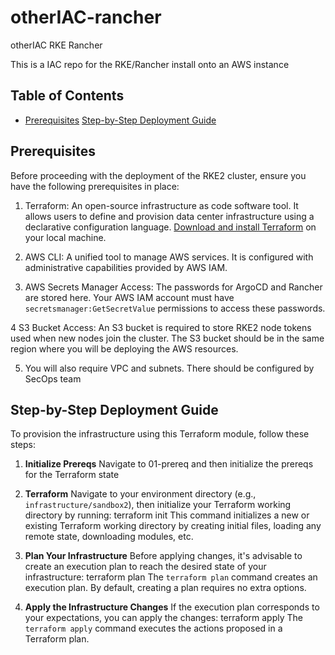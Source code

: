 # otherIAC-rancher
otherIAC RKE Rancher 

This is a IAC repo for the RKE/Rancher install onto an AWS instance

## Table of Contents

- [Prerequisites](#prerequisites)
  [Step-by-Step Deployment Guide](#step-by-step-deployment-guide)

## Prerequisites
Before proceeding with the deployment of the RKE2 cluster, ensure you have the following prerequisites in place:

1. Terraform: An open-source infrastructure as code software tool. It allows users to define and provision data center infrastructure using a declarative configuration language. [Download and install Terraform](https://www.terraform.io/downloads.html) on your local machine.

2. AWS CLI: A unified tool to manage AWS services. It is configured with administrative capabilities provided by AWS IAM.

3. AWS Secrets Manager Access: The passwords for ArgoCD and Rancher are stored here. Your AWS IAM account must have `secretsmanager:GetSecretValue` permissions to access these passwords.

4  S3 Bucket Access: An S3 bucket is required to store RKE2 node tokens used when new nodes join the cluster. The S3 bucket should be in the same region where you will be deploying the AWS resources.

5. You will also require VPC and subnets.  There should be configured by SecOps team

## Step-by-Step Deployment Guide

To provision the infrastructure using this Terraform module, follow these steps:

1. **Initialize Prereqs**
Navigate to 01-prereq and then initialize the prereqs for the Terraform state

2. **Terraform**
Navigate to your environment directory (e.g., `infrastructure/sandbox2`), then initialize your Terraform working directory by running: terraform init
This command initializes a new or existing Terraform working directory by creating initial files, loading any remote state, downloading modules, etc.

3. **Plan Your Infrastructure**
Before applying changes, it's advisable to create an execution plan to reach the desired state of your infrastructure: terraform plan
The `terraform plan` command creates an execution plan. By default, creating a plan requires no extra options.

4. **Apply the Infrastructure Changes**
If the execution plan corresponds to your expectations, you can apply the changes: terraform apply
The `terraform apply` command executes the actions proposed in a Terraform plan.